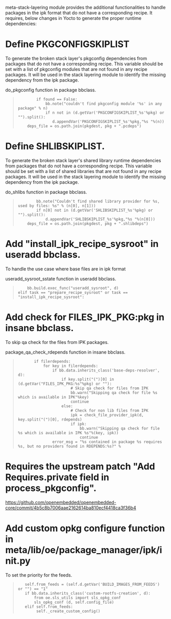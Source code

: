 meta-stack-layering module provides the additional functionalities to handle packages in the ipk format that do not have a corresponding recipe. It requires, below changes in Yocto to generate the proper runtime dependencies:
 
# Define PKGCONFIGSKIPLIST
To generate the broken stack layer's pkgconfig dependencies from packages that do not have a corresponding recipe.
This variable should be set with a list of pkgconfig modules that are not found in any recipe packages. It will be used in the stack layering module to identify the missing dependency from the ipk package.

do_pkgconfig function in package bbclass.
>             if found == False:
>                 bb.note("couldn't find pkgconfig module '%s' in any package" % n)
>                 if n not in (d.getVar('PKGCONFIGSKIPLIST_%s'%pkg) or "").split():
>                    d.appendVar('PKGCONFIGSKIPLIST_%s'%pkg,"%s "%(n))
>         deps_file = os.path.join(pkgdest, pkg + ".pcdeps")

# Define SHLIBSKIPLIST.
To generate the broken stack layer's shared library runtime dependencies from packages that do not have a corresponding recipe.
This variable should be set with a list of shared libraries that are not found in any recipe packages. It will be used in the stack layering module to identify the missing dependency from the ipk package.

do_shlibs function in package bbclass.
>             bb.note("Couldn't find shared library provider for %s, used by files: %s" % (n[0], n[1]))
>             if n[0] not in (d.getVar('SHLIBSKIPLIST_%s'%pkg) or "").split():
>                 d.appendVar('SHLIBSKIPLIST_%s'%pkg,"%s "%(n[0]))
>         deps_file = os.path.join(pkgdest, pkg + ".shlibdeps")


# Add "install_ipk_recipe_sysroot" in useradd bbclass.
To handle the use case where base files are in ipk format

useradd_sysroot_sstate function in useradd bbclass.
>         bb.build.exec_func("useradd_sysroot", d)
>     elif task == "prepare_recipe_sysroot" or task == "install_ipk_recipe_sysroot":

# Add check for FILES_IPK_PKG:pkg in insane bbclass.
To skip qa check for the files from IPK packages.

package_qa_check_rdepends function in insane bbclass.
>            if filerdepends:
>                for key in filerdepends:
>                    if bb.data.inherits_class('base-deps-resolver', d):
>                        if key.split("(")[0] in (d.getVar("FILES_IPK_PKG:%s"%pkg) or ""):
>                            # Skip qa check for files from IPK
>                            bb.warn("Skipping qa check for file %s which is available in IPK"%key)
>                            continue
>                        else:
>                            # Check for non lib files from IPK
>                            ipk = check_file_provider_ipk(d, key.split("(")[0], rdepends)
>                            if ipk:
>                                bb.warn("Skipping qa check for file %s which is available in IPK %s"%(key, ipk))
>                                continue
>                    error_msg = "%s contained in package %s requires %s, but no providers found in RDEPENDS:%s?" %

# Requires the upstream patch "Add Requires.private field in process_pkgconfig".

https://github.com/openembedded/openembedded-core/commit/4b5c8b7006aae2162614ba810ecf4418ca3f36b4

# Add custom opkg configure function in meta/lib/oe/package_manager/ipk/__init__.py
To set the priority for the feeds.

>        self.from_feeds = (self.d.getVar('BUILD_IMAGES_FROM_FEEDS') or "") == "1"
>        if bb.data.inherits_class('custom-rootfs-creation', d):
>            from oe.sls_utils import sls_opkg_conf
>            sls_opkg_conf (d, self.config_file)
>        elif self.from_feeds:
>             self._create_custom_config()

